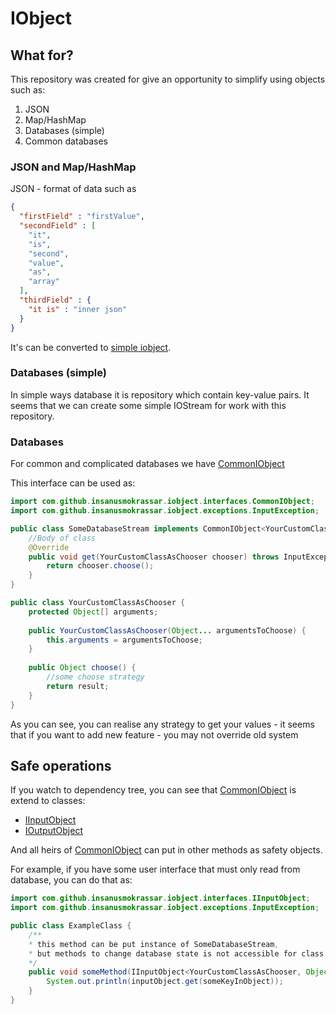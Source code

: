 # IObject
## What for?
This repository was created for give an opportunity to simplify using objects such as:
1. JSON
2. Map/HashMap
3. Databases (simple)
4. Common databases

### JSON and Map/HashMap
JSON - format of data such as
```json
{
  "firstField" : "firstValue",
  "secondField" : [
    "it",
    "is",
    "second",
    "value",
    "as",
    "array"
  ],
  "thirdField" : {
    "it is" : "inner json"
  }
}
```

It's can be converted to [simple iobject](src/main/java/com/github/insanusmokrassar/iobject/realisations/SimpleIObject.java).

### Databases (simple)
In simple ways database it is repository which contain key-value pairs. It seems that we can create some simple IOStream for work with this repository.

### Databases
For common and complicated databases we have [CommonIObject](src/main/java/com/github/insanusmokrassar/iobject/interfaces/CommonIObject.java)

This interface can be used as:
```java
import com.github.insanusmokrassar.iobject.interfaces.CommonIObject;
import com.github.insanusmokrassar.iobject.exceptions.InputException;

public class SomeDatabaseStream implements CommonIObject<YourCustomClassAsChooser, Object> {
    //Body of class
    @Override
    public void get(YourCustomClassAsChooser chooser) throws InputException{
        return chooser.choose();
    }
}

public class YourCustomClassAsChooser {
    protected Object[] arguments;
    
    public YourCustomClassAsChooser(Object... argumentsToChoose) {
        this.arguments = argumentsToChoose;
    }
    
    public Object choose() {
        //some choose strategy
        return result;
    }
}
```

As you can see, you can realise any strategy to get your values - it seems that if you want to add new feature - you may not override old system

## Safe operations
If you watch to dependency tree, you can see that [CommonIObject](src/main/java/com/github/insanusmokrassar/iobject/interfaces/CommonIObject.java) is extend to classes:

* [IInputObject](src/main/java/com/github/insanusmokrassar/iobject/interfaces/IInputObject.java)
* [IOutputObject](src/main/java/com/github/insanusmokrassar/iobject/interfaces/IOutputObject.java)

And all heirs of [CommonIObject](src/main/java/com/github/insanusmokrassar/iobject/interfaces/CommonIObject.java) can put in other methods as safety objects.

For example, if you have some user interface that must only read from database, you can do that as:
```java
import com.github.insanusmokrassar.iobject.interfaces.IInputObject;
import com.github.insanusmokrassar.iobject.exceptions.InputException;

public class ExampleClass {
    /**
    * this method can be put instance of SomeDatabaseStream, 
    * but methods to change database state is not accessible for class
    */
    public void someMethod(IInputObject<YourCustomClassAsChooser, Object> inputObject) {
        System.out.println(inputObject.get(someKeyInObject));
    }
}
```
